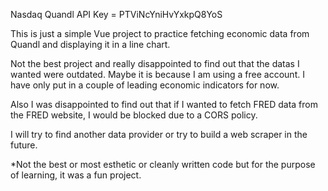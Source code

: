 Nasdaq Quandl API Key = PTViNcYniHvYxkpQ8YoS

This is just a simple Vue project to practice fetching economic data from Quandl and displaying it in a line chart.

Not the best project and really disappointed to find out that the datas I wanted were outdated. Maybe it is because I am using a free account.
I have only put in a couple of leading economic indicators for now.

Also I was disappointed to find out that if I wanted to fetch FRED data from the FRED website, I would be blocked due to a CORS policy.

I will try to find another data provider or try to build a web scraper in the future.

\*Not the best or most esthetic or cleanly written code but for the purpose of learning, it was a fun project.
